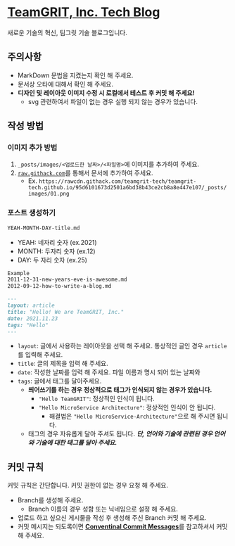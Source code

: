 # [TeamGRIT, Inc. Tech Blog](https://blog.teamgrit.kr)
새로운 기술의 혁신, 팀그릿 기술 블로그입니다.   

## 주의사항
- MarkDown 문법을 지켰는지 확인 해 주세요.
- 문서상 오타에 대해서 확인 해 주세요.
- **디자인 및 레이아웃 이미지 수정 시 로컬에서 테스트 후 커밋 해 주세요!**
    - svg 관련하여서 파일이 없는 경우 실행 되지 않는 경우가 있습니다.


## 작성 방법
### 이미지 추가 방법
1. `_posts/images/<업로드한 날짜>/<파일명>`에 이미지를 추가하여 주세요.
2. [`raw.githack.com`](https://raw.githack.com/)를 통해서 문서에 추가하여 주세요.
    - Ex. `https://rawcdn.githack.com/teamgrit-tech/teamgrit-tech.github.io/95d6101673d2501a6bd38b43ce2cb8a8e447e107/_posts/images/01.png`

### 포스트 생성하기
```txt
YEAH-MONTH-DAY-title.md
```
- YEAH: 네자리 숫자 (ex.2021)
- MONTH: 두자리 숫자 (ex.12)
- DAY: 두 자리 숫자 (ex.25)
```txt
Example
2011-12-31-new-years-eve-is-awesome.md
2012-09-12-how-to-write-a-blog.md
```
```md
---
layout: article
title: "Hello! We are TeamGRIT, Inc."
date: 2021.11.23
tags: "Hello"
---
```
- `layout`: 글에서 사용하는 레이아웃을 선택 해 주세요. 통상적인 글인 경우 `article`를 입력해 주세요.
- `title`: 글의 제목을 입력 해 주세요.
- `date`: 작성한 날짜를 입력 해 주세요. 파일 이름과 명시 되어 있는 날짜와
- `tags`: 글에서 태그를 달아주세요.
    - **띄어쓰기를 하는 경우 정상적으로 태그가 인식되지 않는 경우가 있습니다.**
        -  `"Hello TeamGRIT"`: 정상적인 인식이 됩니다.
        - `"Hello MicroService Architecture"`: 정상적인 인식이 안 됩니다. 
            - 해결법은 `"Hello MicroService-Architecture"`으로 해 주시면 됩니다.
    - 태그의 경우 자유롭게 달아 주셔도 됩니다. ***단, 언어와 기술에 관련된 경우 언어와 기술에 대한 태그를 달아 주세요.***

## 커밋 규칙
커밋 규칙은 간단합니다. 커밋 권한이 없는 경우 요청 해 주세요.
- Branch를 생성해 주세요.
    - Branch 이름의 경우 성함 또는 닉네임으로 설정 해 주세요.
- 업로드 하고 싶으신 게시물을 작성 후 생성해 주신 Branch 커밋 해 주세요.
- 커밋 메시지는 되도록이면 [**Conventinal Commit Messages**](https://gist.github.com/qoomon/5dfcdf8eec66a051ecd85625518cfd13)를 참고하셔서 커밋 해 주세요.
